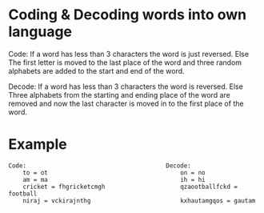 # Coding & Decoding  words into own language

Code:   If a word has less than 3 characters the word is just reversed.
        Else
        The first letter is moved to the last place of the word and three random alphabets are added to the start and end of the word.


Decode: If a word has less than 3 characters the word is reversed.
        Else
        Three alphabets from the starting and ending place of the word are removed and now the last character is moved in to the first place of the word.


# Example

    Code:                                       Decode:
        to = ot                                     on = no                             
        am = ma                                     ih = hi  
        cricket = fhgricketcmgh                     qzaootballfckd = football
        niraj = vckirajnthg                         kxhautamgqos = gautam
